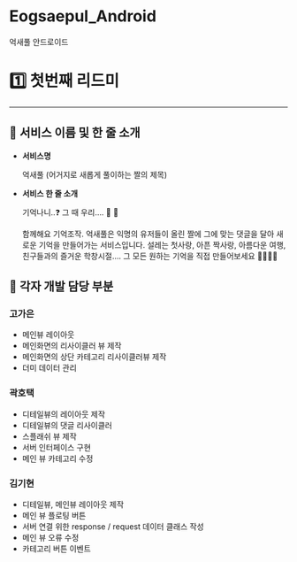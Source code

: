 # Eogsaepul_Android
억새풀 안드로이드


# 1️⃣ 첫번째 리드미

---

## 📌 서비스 이름 및 한 줄 소개

- **서비스명**

    억새풀 (어거지로 새롭게 풀이하는 짤의 제목)

- **서비스 한 줄 소개**

    기억나니..❓ 그 때 우리…. 💫 🥺

    함께해요 기억조작. 억새풀은 익명의 유저들이 올린 짤에 그에 맞는 댓글을 달아 새로운 기억을 만들어가는 서비스입니다. 설레는 첫사랑, 아픈 짝사랑, 아름다운 여행, 친구들과의 즐거운 학창시절…. 그 모든 원하는 기억을 직접 만들어보세요 🧙‍♀🧙‍♂

## 📌 각자 개발 담당 부분

### 고가은

- 메인뷰 레이아웃
- 메인화면의 리사이클러 뷰 제작
- 메인화면의 상단 카테고리 리사이클러뷰 제작
- 더미 데이터 관리

### 곽호택

- 디테일뷰의 레이아웃 제작
- 디테일뷰의 댓글 리사이클러
- 스플래쉬 뷰 제작
- 서버 인터페이스 구현
- 메인 뷰 카테고리 수정

### 김기현

- 디테일뷰, 메인뷰 레이아웃 제작
- 메인 뷰 플로팅 버튼
- 서버 연결 위한 response / request 데이터 클래스 작성
- 메인 뷰 오류 수정
- 카테고리 버튼 이벤트
